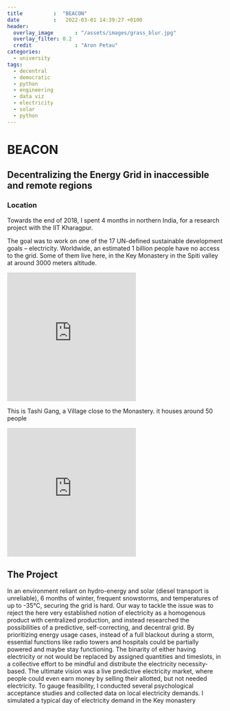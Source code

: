 ```yaml
---
title          :  "BEACON"
date           :   2022-03-01 14:39:27 +0100
header:
  overlay_image       : "/assets/images/grass_blur.jpg"
  overlay_filter: 0.2
  credit              : "Aron Petau"
categories:
  - university
tags:
  - decentral
  - democratic
  - python
  - engineering
  - data viz
  - electricity
  - solar
  - python
---
```


# BEACON
## Decentralizing the Energy Grid in inaccessible and remote regions

### Location

Towards the end of 2018, I spent 4 months in northern India, for a research project with the IIT Kharagpur.

The goal was to work on one of the 17 UN-defined sustainable development goals – electricity. Worldwide, an estimated 1 billion people have no access to the grid. Some of them live here, in the Key Monastery in the Spiti valley at around 3000 meters altitude.



<iframe src="https://www.google.com/maps/embed?pb=!1m18!1m12!1m3!1d843.1304298825468!2d78.01154047393467!3d32.2978346!2m3!1f0!2f0!3f0!3m2!1i1024!2i768!4f13.1!3m3!1m2!1s0x3906a673e168749b%3A0xf011101a0f02588b!2sKey%20Gompa%20(Key%20Monastery)!5e0!3m2!1sen!2sde!4v1647009764190!5m2!1sen!2sde" width="300" height="300" style="border:0;" allowfullscreen="" loading="lazy"></iframe>


This is Tashi Gang, a Village close to the Monastery. it houses around 50 people
<iframe src="https://www.google.com/maps/embed?pb=!1m18!1m12!1m3!1d3389.4081271053687!2d78.67430271521093!3d31.841107638419718!2m3!1f0!2f0!3f0!3m2!1i1024!2i768!4f13.1!3m3!1m2!1s0x3907aaa3ac472219%3A0x5c4b39e454beed3c!2sTashigang%20172112!5e0!3m2!1sen!2sde!4v1647009910307!5m2!1sen!2sde" width="300" height="300" style="border:0;" allowfullscreen="" loading="lazy"></iframe>

## The Project
In an environment reliant on hydro-energy and solar (diesel transport is unreliable), 6 months of winter, frequent snowstorms, and temperatures of up to -35°C, securing the grid is hard.
Our way to tackle the issue was to reject the here very established notion of electricity as a homogenous product with centralized production, and instead researched the possibilities of a predictive, self-correcting, and decentral grid. By prioritizing energy usage cases, instead of a full blackout during a storm, essential functions like radio towers and hospitals could be partially powered and maybe stay functioning. The binarity of either having electricity or not would be replaced by assigned quantities and timeslots, in a collective effort to be mindful and distribute the electricity necessity-based.
The ultimate vision was a live predictive electricity market, where people could even earn money by selling their allotted, but not needed electricity.
To gauge feasibility, I conducted several psychological acceptance studies and collected data on local electricity demands.
I simulated a typical day of electricity demand in the Key monastery